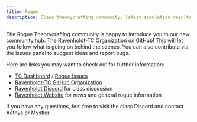 ```yaml
---
title: Rogue
description: Class theorycrafting community, latest simulation results and resources -based on SimulationCraft- for World of Warcraft.
---
```


The Rogue Theorycrafting community is happy to introduce you to our new community hub: The Ravenholdt-TC Organization on GitHub! This will let you follow what is going on behind the scenes. You can also contribute via the issues panel to suggest ideas and report bugs.

Here are links you may want to check out for further information:

- <a href="https://github.com/Ravenholdt-TC/Rogue/projects/1" title="Ravenholdt Theorycrafting Dashboard" target="_blank">TC Dashboard</a> / <a href="https://github.com/Ravenholdt-TC/Rogue/issues" title="Report a rogue issue" target="_blank">Rogue Issues</a>
- <a href="https://github.com/Ravenholdt-TC" title="Ravenholdt-TC GitHub Organization" target="_blank">Ravenholdt-TC GitHub Organization</a>
- <a  href="https://discord.gg/x3R9z9g" title="Ravenholdt Discord" target="_blank">Ravenholdt Discord</a> for class discussion
- <a  href="http://www.ravenholdt.net/" title="Ravenholdt Website" target="_blank">Ravenholdt Website</a> for news and general rogue information

If you have any questions, feel free to visit the class Discord and contact Aethys or Mystler.
